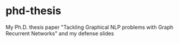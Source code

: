 # phd-thesis
My Ph.D. thesis paper "Tackling Graphical NLP problems with Graph Recurrent Networks" and my defense slides
